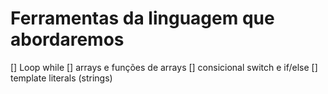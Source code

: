 # Ferramentas da linguagem que abordaremos

[] Loop while
[] arrays e funções de arrays 
[] consicional switch e if/else
[] template literals (strings)